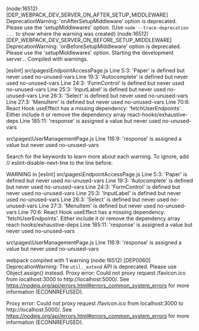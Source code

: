 (node:16512) [DEP_WEBPACK_DEV_SERVER_ON_AFTER_SETUP_MIDDLEWARE] DeprecationWarning: 'onAfterSetupMiddleware' option is deprecated. Please use the 'setupMiddlewares' option.
(Use `node --trace-deprecation ...` to show where the warning was created)
(node:16512) [DEP_WEBPACK_DEV_SERVER_ON_BEFORE_SETUP_MIDDLEWARE] DeprecationWarning: 'onBeforeSetupMiddleware' option is deprecated. Please use the 'setupMiddlewares' option.
Starting the development server...
Compiled with warnings.

[eslint]
src\pages\EndpointAccessPage.js
  Line 5:3:     'Paper' is defined but never used                                                                                      no-unused-vars
  Line 19:3:    'Autocomplete' is defined but never used                                                                               no-unused-vars
  Line 24:3:    'FormControl' is defined but never used                                                                                no-unused-vars
  Line 25:3:    'InputLabel' is defined but never used                                                                                 no-unused-vars
  Line 26:3:    'Select' is defined but never used                                                                                     no-unused-vars
  Line 27:3:    'MenuItem' is defined but never used                                                                                   no-unused-vars
  Line 70:6:    React Hook useEffect has a missing dependency: 'fetchUserEndpoints'. Either include it or remove the dependency array  react-hooks/exhaustive-deps
  Line 185:11:  'response' is assigned a value but never used                                                                          no-unused-vars

src\pages\UserManagementPage.js
  Line 116:9:  'response' is assigned a value but never used  no-unused-vars

Search for the keywords to learn more about each warning.
To ignore, add // eslint-disable-next-line to the line before.

WARNING in [eslint] 
src\pages\EndpointAccessPage.js
  Line 5:3:     'Paper' is defined but never used                                                                                      no-unused-vars
  Line 19:3:    'Autocomplete' is defined but never used                                                                               no-unused-vars
  Line 24:3:    'FormControl' is defined but never used                                                                                no-unused-vars
  Line 25:3:    'InputLabel' is defined but never used                                                                                 no-unused-vars
  Line 26:3:    'Select' is defined but never used                                                                                     no-unused-vars
  Line 27:3:    'MenuItem' is defined but never used                                                                                   no-unused-vars
  Line 70:6:    React Hook useEffect has a missing dependency: 'fetchUserEndpoints'. Either include it or remove the dependency array  react-hooks/exhaustive-deps
  Line 185:11:  'response' is assigned a value but never used                                                                          no-unused-vars

src\pages\UserManagementPage.js
  Line 116:9:  'response' is assigned a value but never used  no-unused-vars

webpack compiled with 1 warning
(node:16512) [DEP0060] DeprecationWarning: The `util._extend` API is deprecated. Please use Object.assign() instead.
Proxy error: Could not proxy request /favicon.ico from localhost:3000 to http://localhost:5000/.
See https://nodejs.org/api/errors.html#errors_common_system_errors for more information (ECONNREFUSED).

Proxy error: Could not proxy request /favicon.ico from localhost:3000 to http://localhost:5000/.
See https://nodejs.org/api/errors.html#errors_common_system_errors for more information (ECONNREFUSED).